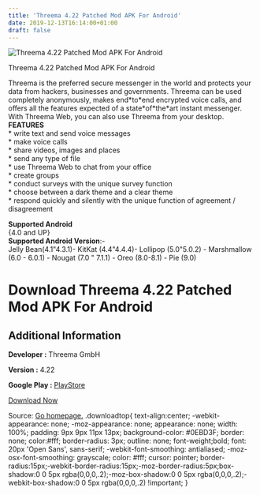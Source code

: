 ```yaml
---
title: 'Threema 4.22 Patched Mod APK For Android'
date: 2019-12-13T16:14:00+01:00
draft: false
---
```


![Threema 4.22 Patched Mod APK For Android](https://i0.wp.com/apkhome.net/wp-content/uploads/2019/11/Threema-4.22-Patched-Mod.png "Threema 4.22 Patched Mod APK For Android")

  

Threema 4.22 Patched Mod APK For Android

Threema is the preferred secure messenger in the world and protects your data from hackers, businesses and governments. Threema can be used completely anonymously, makes end\*to\*end encrypted voice calls, and offers all the features expected of a state\*of\*the\*art instant messenger. With Threema Web, you can also use Threema from your desktop.  
**FEATURES**  
\* write text and send voice messages  
\* make voice calls  
\* share videos, images and places  
\* send any type of file  
\* use Threema Web to chat from your office  
\* create groups  
\* conduct surveys with the unique survey function  
\* choose between a dark theme and a clear theme  
\* respond quickly and silently with the unique function of agreement / disagreement

**Supported Android**  
{4.0 and UP}  
**Supported Android Version**:-  
Jelly Bean(4.1"4.3.1)- KitKat (4.4"4.4.4)- Lollipop (5.0"5.0.2) - Marshmallow (6.0 - 6.0.1) - Nougat (7.0 " 7.1.1) - Oreo (8.0-8.1) - Pie (9.0)

Download Threema 4.22 Patched Mod APK For Android
=================================================

Additional Information
----------------------

**Developer :** Threema GmbH

**Version :** 4.22

**Google Play :** [PlayStore](https://play.google.com/store/apps/details?id=ch.threema.app)

  

[Download Now](https://store4app.co/post/threema-4-22-patched-mod-apk-for-android_1574844326)

  
Source: [Go homepage.](https://store4app.co/post/threema-4-22-patched-mod-apk-for-android_1574844326) .downloadtop{ text-align:center; -webkit-appearance: none; -moz-appearance: none; appearance: none; width: 100%; padding: 9px 9px 11px 13px; background-color: #0EBD3F; border: none; color:#fff; border-radius: 3px; outline: none; font-weight;bold; font: 20px 'Open Sans', sans-serif; -webkit-font-smoothing: antialiased; -moz-osx-font-smoothing: grayscale; color: #fff; cursor: pointer; border-radius:15px;-webkit-border-radius:15px;-moz-border-radius:5px;box-shadow:0 0 5px rgba(0,0,0,.2);-moz-box-shadow:0 0 5px rgba(0,0,0,.2);-webkit-box-shadow:0 0 5px rgba(0,0,0,.2) !important; }